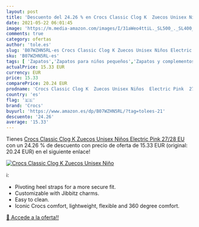 ```yaml
---
layout: post
title: 'Descuento del 24.26 % en Crocs Classic Clog K  Zuecos Unisex Niño'
date: 2021-05-22 06:01:45
image: 'https://m.media-amazon.com/images/I/31aWeo4ttiL._SL500_._SL400_.jpg'
comments: true
category: ofertas
author: 'tole.es'
slug: 'B07WZHN5RL-es Crocs Classic Clog K Zuecos Unisex Niños Electric Pink...'
sku: 'B07WZHN5RL-es'
tags: [ 'Zapatos','Zapatos para niños pequeños','Zapatos y complementos','Zuecos y mules para niño','crocs','zuecos', ]
actualPrice: 15.33 EUR
currency: EUR
price: 15.33
comparePrice: 20.24 EUR
prodname: 'Crocs Classic Clog K  Zuecos Unisex Niños  Electric Pink  27/28 EU'
country: 'es'
flag: '🇪🇸'
brand: 'Crocs'
buyurl: 'https://www.amazon.es/dp/B07WZHN5RL/?tag=tolees-21'
descuento: '24.26'
average: '15.33'
---
```


Tienes [Crocs Classic Clog K  Zuecos Unisex Niños  Electric Pink  27/28 EU](https://www.amazon.es/dp/B07WZHN5RL/?tag=tolees-21) con un 24.26 % de descuento con precio de oferta de 15.33 EUR (original: 20.24 EUR) en el siguiente enlace!

[![Crocs Classic Clog K  Zuecos Unisex Niño](https://m.media-amazon.com/images/I/31aWeo4ttiL._SL500_._SL400_.jpg)](https://www.amazon.es/dp/B07WZHN5RL/?tag=tolees-21)

ℹ️:

- Pivoting heel straps for a more secure fit.
- Customizable with Jibbitz charms.
- Easy to clean.
- Iconic Crocs comfort, lightweight, flexible and 360 degree comfort.

[🛒 Accede a la oferta!!](https://www.amazon.es/dp/B07WZHN5RL/?tag=tolees-21)
